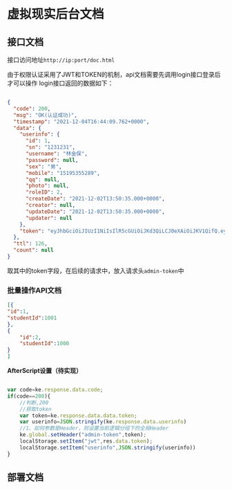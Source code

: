 # 虚拟现实后台文档

## 接口文档

接口访问地址`http://ip:port/doc.html`

由于权限认证采用了JWT和TOKEN的机制，api文档需要先调用login接口登录后才可以操作
login接口返回的数据如下：
```json

{
  "code": 200,
  "msg": "OK(认证成功)",
  "timestamp": "2021-12-04T16:44:09.762+0000",
  "data": {
    "userinfo": {
      "id": 1,
      "sn": "1231231",
      "username": "林金保",
      "password": null,
      "sex": "男",
      "mobile": "15195355289",
      "qq": null,
      "photo": null,
      "roleID": 2,
      "createDate": "2021-12-02T13:50:35.000+0000",
      "creator": null,
      "updateDate": "2021-12-02T13:50:35.000+0000",
      "updater": null
    },
    "token": "eyJhbGciOiJIUzI1NiIsIlR5cGUiOiJKd3QiLCJ0eXAiOiJKV1QifQ.eyJwYXNzd29yZCI6IjEyMzQ1NiIsImV4cCI6MTYzODYzNzE0OSwidXNlcm5hbWUiOiIxMjMxMjMxIn0.Ys29v7ukt73qm8FjWMBqsgoS31SDe2wJzVBy6iEfJJs"
  },
  "ttl": 126,
  "count": null
}

```
取其中的token字段，在后续的请求中，放入请求头`admin-token`中


### 批量操作API文档
```json
[{
"id":1,
"studentId":1001
},
{
    "id":2,
    "studentId":1000
}
]
```


**AfterScript设置（待实现）**
```javascript

var code=ke.response.data.code;
if(code==200){
    //判断,200
    //获取token
    var token=ke.response.data.data.token;
    var userinfo=JSON.stringify(ke.response.data.userinfo)
    //1、如何参数是Header，则设置当前逻辑分组下的全局Header
    ke.global.setHeader("admin-token",token);
    localStorage.setItem("jwt",res.data.token);  
	localStorage.setItem("userinfo",JSON.stringify(userinfo))
}

```


## 部署文档


